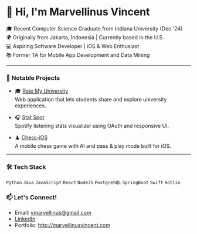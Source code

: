 # 👋 Hi, I'm Marvellinus Vincent

🎓 Recent Computer Science Graduate from Indiana University (Dec '24)  
🌍 Originally from Jakarta, Indonesia | Currently based in the U.S.  
💻 Aspiring Software Developer | iOS & Web Enthusiast  
📚 Former TA for Mobile App Development and Data Mining

---

### 💼 Notable Projects
- 🎓 [Rate My University](http://ratemyuniversity.io)  
  Web application that lets students share and explore university experiences.

- 🎧 [Stat Spot](https://github.com/MarvellinusVincent/StatTrack)  
  Spotify listening stats visualizer using OAuth and responsive UI.

- ♟️ [Chess-iOS](https://github.com/MarvellinusVincent/Chess-iOS)  
  A mobile chess game with AI and pass & play mode built for iOS.
  
---

### 🛠 Tech Stack
`Python` `Java` `JavaScript` `React` `NodeJS` `PostgreSQL` `SpringBoot` `Swift` `Kotlin`

### 📫 Let's Connect!
- Email: vmarvellinus@gmail.com  
- [LinkedIn](https://www.linkedin.com/in/marvellinusvincent/)  
- Portfolio: http://marvellinusvincent.com
